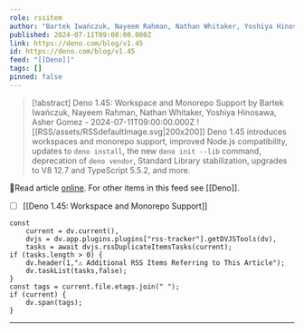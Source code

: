 ```yaml
---
role: rssitem
author: "Bartek Iwańczuk, Nayeem Rahman, Nathan Whitaker, Yoshiya Hinosawa, Asher Gomez"
published: 2024-07-11T09:00:00.000Z
link: https://deno.com/blog/v1.45
id: https://deno.com/blog/v1.45
feed: "[[Deno]]"
tags: []
pinned: false
---
```


> [!abstract] Deno 1.45: Workspace and Monorepo Support by Bartek Iwańczuk, Nayeem Rahman, Nathan Whitaker, Yoshiya Hinosawa, Asher Gomez - 2024-07-11T09:00:00.000Z
> <span class="rss-image">![[RSS/assets/RSSdefaultImage.svg|200x200]]</span>
> Deno 1.45 introduces workspaces and monorepo support, improved Node.js compatibility, updates to `deno install`, the new `deno init --lib` command, deprecation of `deno vendor`, Standard Library stabilization, upgrades to V8 12.7 and TypeScript 5.5.2, and more.

🔗Read article [online](https://deno.com/blog/v1.45). For other items in this feed see [[Deno]].

- [ ] [[Deno 1․45꞉ Workspace and Monorepo Support]]

~~~dataviewjs
const
    current = dv.current(),
	dvjs = dv.app.plugins.plugins["rss-tracker"].getDVJSTools(dv),
	tasks = await dvjs.rssDuplicateItemsTasks(current);
if (tasks.length > 0) {
	dv.header(1,"⚠ Additional RSS Items Referring to This Article");
    dv.taskList(tasks,false);
}
const tags = current.file.etags.join(" ");
if (current) {
	dv.span(tags);
}
~~~

- - -
